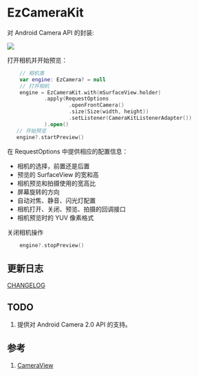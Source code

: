 # EzCameraKit

对 Android Camera API 的封装:

![](https://res.cloudinary.com/glumes-com/image/upload/c_scale,h_720/v1533793475/code/WechatIMG68.jpg)

 打开相机并开始预览：

```kotlin
    // 相机类
    var engine: EzCamera? = null
    // 打开相机
    engine = EzCameraKit.with(mSurfaceView.holder)
            .apply(RequestOptions
                    .openFrontCamera()
                    .size(Size(width, height))
                    .setListener(CameraKitListenerAdapter())
            ).open()
   // 开始预览
   engine?.startPreview()
```

在 RequestOptions 中提供相应的配置信息：

-  相机的选择，前置还是后置
-  预览的 SurfaceView 的宽和高
-  相机预览和拍摄使用的宽高比
-  屏幕旋转的方向
-  自动对焦、静音、闪光灯配置
-  相机打开、关闭、预览、拍摄的回调接口
-  相机预览时的 YUV 像素格式


关闭相机操作

```kotlin
    engine?.stopPreview()
```


## 更新日志

[CHANGELOG](https://github.com/glumes/EzCameraKit/blob/master/CHANGELOG.md)


## TODO

1. 提供对 Android Camera 2.0 API 的支持。


## 参考

1. [CameraView](https://github.com/hujiaweibujidao/CameraView)